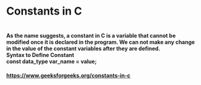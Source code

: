 <h1> Constants in C <h1>
<h4> As the name suggests, a constant in C is a variable that cannot be modified once it is declared in the program. We can not make any change in the value of the constant variables after they are defined.<br>
Syntax to Define Constant <br>
const data_type var_name = value;<h4>
<a href="https://www.geeksforgeeks.org/constants-in-c/" target="blank">https://www.geeksforgeeks.org/constants-in-c</a>

